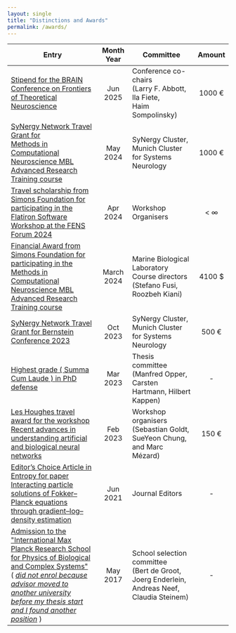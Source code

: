 ```yaml
---
layout: single
title: "Distinctions and Awards"
permalink: /awards/
---
```




| Entry            | Month Year   | Committee                                                    | Amount
| --------         | :------: | ------------------------------------------------------------ | :---------------:
|[Stipend for the BRAIN Conference on Frontiers of Theoretical Neuroscience](https://drive.google.com/file/d/1Xuzm_LwTX78h0e2qmaIuTPeZmBjl5Ziy/view?usp=share_link)|Jun 2025| Conference co-chairs <br>(Larry F. Abbott, Ila Fiete,<br> Haim Sompolinsky)| 1000 &euro;                          |
| [SyNergy Network Travel Grant for <br> Methods in Computational Neuroscience MBL Advanced Research Training course](https://drive.google.com/file/d/1M3LaVJw7pqN28vGHsS0y7d13IfEekf4M/view)    | May 2024   | SyNergy Cluster, Munich Cluster for Systems Neurology | 1000 &euro;                          |
| [Travel scholarship from Simons Foundation for participating in the Flatiron Software Workshop at the FENS Forum 2024](https://drive.google.com/file/d/1CL-1XL_L4okfUa58vqIFynyE3At1pWFf/view)    | Apr 2024   | Workshop Organisers  | < &infin; |
| [Financial Award from Simons Foundation for participating in the Methods in Computational Neuroscience MBL Advanced Research Training course](https://drive.google.com/file/d/1XnMx5rvTG0RoqLd3Frx26LopWxtIpo_N/view?usp=share_link) | March 2024   | Marine Biological Laboratory Course directors <br> (Stefano Fusi, Roozbeh Kiani)   | 4100 $
| [SyNergy Network Travel Grant for Bernstein Conference 2023](https://drive.google.com/file/d/1xPq3eNug3B7SPDJ8nGWa-07fSZa3CmzT/view)    | Oct 2023   | SyNergy Cluster, Munich Cluster for Systems Neurology  |  500 &euro;     |           
| [Highest grade ( Summa Cum Laude ) in PhD defense](/files/Gutachten_Maoutsa.pdf)    | Mar 2023   | Thesis committee <br> (Manfred Opper, Carsten Hartmann, Hilbert Kappen)  | -    |           
| [Les Houghes travel award for the workshop <br> Recent advances in understanding artificial and biological neural networks](https://drive.google.com/file/d/1RV2sSsR2bhuCcycxglGJIv32tXpGkK4E/view)    | Feb 2023   | Workshop organisers <br> (Sebastian Goldt, SueYeon Chung, and Marc Mézard)  |  150 &euro;     |           
| [Editor’s Choice Article in Entropy for paper Interacting particle solutions of Fokker–Planck equations through gradient–log–density estimation](https://drive.google.com/file/d/1RV2sSsR2bhuCcycxglGJIv32tXpGkK4E/view)    | Jun 2021   | Journal Editors  |  -     |       
| [Admission to the "International Max Planck Research School for Physics of Biological and Complex Systems" ](https://drive.google.com/file/d/1l5_VFxd24YDj9azy8-SYhWurGlEVQZ2S/view) <br/>   ( [_did not enrol because advisor moved to another university before my thesis start and I found another position_](/files/move.pdf) ) | May 2017   | School selection committee <br> (Bert de Groot, Joerg Enderlein, Andreas Neef, Claudia Steinem)  |  -     |           
